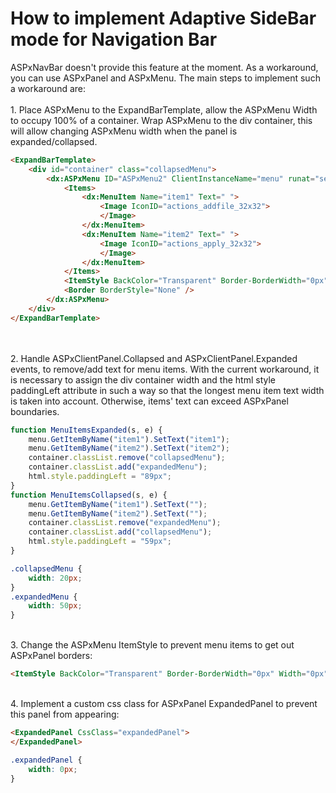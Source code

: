 # How to implement Adaptive SideBar mode for Navigation Bar


ASPxNavBar doesn't provide this feature at the moment. As a workaround, you can use ASPxPanel and ASPxMenu. The main steps to implement such a workaround are:<br><br>1. Place ASPxMenu to the ExpandBarTemplate, allow the ASPxMenu Width to occupy 100% of a container. Wrap ASPxMenu to the div container, this will allow changing ASPxMenu width when the panel is expanded/collapsed. <br>


```aspx
<ExpandBarTemplate>
    <div id="container" class="collapsedMenu">
        <dx:ASPxMenu ID="ASPxMenu2" ClientInstanceName="menu" runat="server" Width="100%" BackColor="Transparent" Orientation="Vertical">
            <Items>
                <dx:MenuItem Name="item1" Text=" ">
                    <Image IconID="actions_addfile_32x32">
                    </Image>
                </dx:MenuItem>
                <dx:MenuItem Name="item2" Text=" ">
                    <Image IconID="actions_apply_32x32">
                    </Image>
                </dx:MenuItem>
            </Items>
            <ItemStyle BackColor="Transparent" Border-BorderWidth="0px" Width="0px"></ItemStyle>
            <Border BorderStyle="None" />
        </dx:ASPxMenu>
    </div>
</ExpandBarTemplate>
```


<br><br>2. Handle ASPxClientPanel.Collapsed and ASPxClientPanel.Expanded events, to remove/add text for menu items. With the current workaround, it is necessary to assign the div container width and the html style paddingLeft attribute in such a way so that the longest menu item text width is taken into account. Otherwise, items' text can exceed ASPxPanel boundaries.<br>


```js
function MenuItemsExpanded(s, e) {
    menu.GetItemByName("item1").SetText("item1");
    menu.GetItemByName("item2").SetText("item2");
    container.classList.remove("collapsedMenu");
    container.classList.add("expandedMenu");
    html.style.paddingLeft = "89px";
}
function MenuItemsCollapsed(s, e) {
    menu.GetItemByName("item1").SetText("");
    menu.GetItemByName("item2").SetText("");
    container.classList.remove("expandedMenu");
    container.classList.add("collapsedMenu");
    html.style.paddingLeft = "59px";
}

```




```css
.collapsedMenu {
    width: 20px;
}
.expandedMenu {
    width: 50px;
}

```


<br id="tinymce" class="mce-content-body ">3. Change the ASPxMenu ItemStyle to prevent menu items to get out ASPxPanel borders:<br>


```aspx
<ItemStyle BackColor="Transparent" Border-BorderWidth="0px" Width="0px"></ItemStyle>
```


<br>4. Implement a custom css class for ASPxPanel ExpandedPanel to prevent this panel from appearing: <br>


```aspx
<ExpandedPanel CssClass="expandedPanel">
</ExpandedPanel>
```




```css
.expandedPanel {
    width: 0px;
}
```



<br/>


